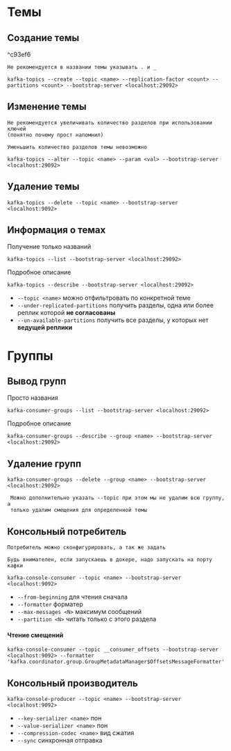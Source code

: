 
# Темы
## Создание темы

^c93ef6

	Не рекомендуется в названии темы указывать . и _

```shell
kafka-topics --create --topic <name> --replication-factor <count> --partitions <count> --bootstrap-server <localhost:29092>
```


## Изменение темы

	Не рекомендуется увеличивать количество разделов при использовании ключей 
	(понятно почему прост напомнил)

	Уменьшить количество разделов темы невозможно

```shell
kafka-topics --alter --topic <name> --param <val> --bootstrap-server <localhost:29092>
```

## Удаление темы
```shell
kafka-topics --delete --topic <name> --bootstrap-server <localhost:9092>
```

## Информация о темах

Получение только названий
```shell
kafka-topics --list --bootstrap-server <localhost:29092>
```

Подробное описание
```shell
kafka-topics --describe --bootstrap-server <localhost:29092>
```

- `--topic <name>` можно отфильтровать по конкретной теме 
- `--under-replicated-partitions` получить разделы, одна или более реплик которой **не согласованы**
- `--un-available-partitions` получить все разделы, у которых нет **ведущей реплики**


# Группы

## Вывод групп

Просто названия
```shell
kafka-consumer-groups --list --bootstrap-server <localhost:29092>
```

Подробное описание
```shell
kafka-consumer-groups --describe --group <name> --bootstrap-server <localhost:29092>
```

## Удаление групп

```shell
kafka-consumer-groups --delete --group <name> --bootstrap-server <localhost:29092>
```

	 Можно дополнительно указать --topic при этом мы не удалим всю группу, а 
	 только удалим смещения для определенной темы


## Консольный потребитель

	Потребитель можно сконфигурировать, а так же задать 

	Будь внимателен, если запускаешь в докере, надо запускать на порту кафки

```shell
kafka-console-consumer --topic <name> --bootstrap-server <localhost:9092>
```

- `--from-beginning` для чтения сначала
- `--formatter` форматер
- `--max-messages <N>` максимум сообщений
- `--partition <N>` читать только с этого раздела
#### Чтение смещений

```shell
kafka-console-consumer --topic __consumer_offsets --bootstrap-server <localhost:9092> --formatter 'kafka.coordinator.group.GroupMetadataManager$OffsetsMessageFormatter'
```

## Консольный производитель

```shell
kafka-console-producer --topic <name> --bootstrap-server <localhost:9092>
```

- `--key-serializer <name>` пон
- `--value-serializer <name>` пон
- `--compression-codec <name>` вид сжатия
- `--sync` синхронная отправка
